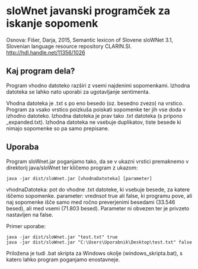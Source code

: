 # sloWnet javanski programček za iskanje sopomenk

Osnova:
Fišer, Darja, 2015, 
  Semantic lexicon of Slovene sloWNet 3.1, Slovenian language resource repository CLARIN.SI.
  http://hdl.handle.net/11356/1026
  

## Kaj program dela? 
Program vhodno datoteko razširi z vsemi najdenimi sopomenkami. Izhodna datoteka se lahko nato uporabi za ugotavljanje sentimenta.

Vhodna datoteka je .txt s po eno besedo (oz. besedno zvezo) na vrstico.
Program za vsako vrstico poizkuša poiskati sopomenke ter jih vse doda v izhodno datoteko.
Izhodna datoteka je prav tako .txt datoteka (s pripono _expanded.txt). 
Izhodna datoteka ne vsebuje duplikatov, tiste besede ki nimajo sopomenke so pa samo prepisane.

## Uporaba
Program sloWnet.jar poganjamo tako, da se v ukazni vrstici premaknemo v direktorij java/sloWnet ter kličemo program z ukazom:

```
java -jar dist/sloWnet.jar [vhodnaDatoteka] [parameter]
```

vhodnaDatoteka: pot do vhodne .txt datoteke, ki vsebuje besede, za katere iščemo sopomenke. 
parameter: vrednsot true ali false, ki programu pove, ali naj sopomenke išče samo med ročno preverjenimi besedami (33.546 besed), ali med vsemi (71.803 besed). Parameter ni obvezen ter je privzeto nastavljen na false.


Primer uporabe:
```
java -jar dist/sloWnet.jar "test.txt" true
java -jar dist/sloWnet.jar "C:\Users\Uporabnik\Desktop\test.txt" false
```


Priložena je tudi .bat skripta za Windows okolje (windows_skripta.bat), s katero lahko program poganjamo enostavneje. 
